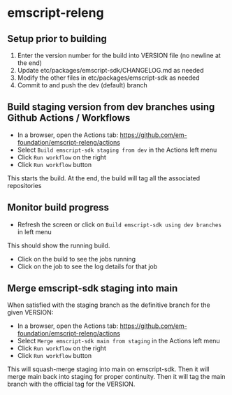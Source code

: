 # emscript-releng

## Setup prior to building

1. Enter the version number for the build into VERSION file (no newline at the end)
2. Update etc/packages/emscript-sdk/CHANGELOG.md as needed
3. Modify the other files in etc/packages/emscript-sdk as needed
4. Commit to and push the dev (default) branch

## Build staging version from dev branches using Github Actions / Workflows

- In a browser, open the Actions tab: https://github.com/em-foundation/emscript-releng/actions
- Select `Build emscript-sdk staging from dev` in the Actions left menu
- Click `Run workflow`  on the right
- Click `Run workflow` button

This starts the build.  At the end, the build will tag all the associated repositories

## Monitor build progress

- Refresh the screen or click on `Build emscript-sdk using dev branches` in left menu

This should show the running build.

- Click on the build to see the jobs running
- Click on the job to see the log details for that job

## Merge emscript-sdk staging into main

When satisfied with the staging branch as the definitive branch for the given VERSION:

- In a browser, open the Actions tab: https://github.com/em-foundation/emscript-releng/actions
- Select `Merge emscript-sdk main from staging` in the Actions left menu
- Click `Run workflow`  on the right
- Click `Run workflow` button

This will squash-merge staging into main on emscript-sdk.  Then it will merge main back into staging for proper continuity.  Then it will tag the main branch with the official tag for the VERSION.
